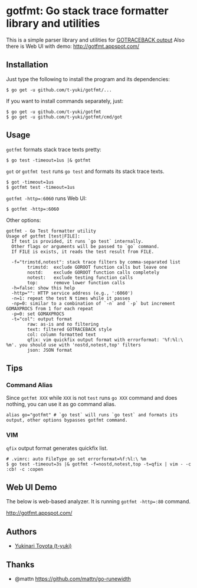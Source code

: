 gotfmt: Go stack trace formatter library and utilities
======================================================

This is a simple parser library and utilities for [GOTRACEBACK output](http://golang.org/pkg/runtime/) 
Also there is Web UI with demo: http://gotfmt.appspot.com/

Installation
------------

Just type the following to install the program and its dependencies:

    $ go get -u github.com/t-yuki/gotfmt/...

If you want to install commands separately, just:

    $ go get -u github.com/t-yuki/gotfmt
    $ go get -u github.com/t-yuki/gotfmt/cmd/got

Usage
-----

`gotfmt` formats stack trace texts pretty:

    $ go test -timeout=1us |& gotfmt

`got` or `gotfmt test` runs `go test` and formats its stack trace texts.

    $ got -timeout=1us
    $ gotfmt test -timeout=1us

`gotfmt -http=:6060` runs Web UI:

    $ gotfmt -http=:6060

Other options:

```
gotfmt - Go Test formatter utility
Usage of gotfmt [test|FILE]:
  If test is provided, it runs `go test` internally.
  Other flags or arguments will be passed to `go` command.
  If FILE is exists, it reads the test result from FILE.

  -f="trimstd,notest": stack trace filters by comma-separated list
        trimstd:  exclude GOROOT function calls but leave one
        nostd:    exclude GOROOT function calls completely
        notest:   exclude testing function calls
        top:      remove lower function calls
  -h=false: show this help
  -http="": HTTP service address (e.g., ':6060')
  -n=1: repeat the test N times while it passes
  -np=0: similar to a combination of `-n` and `-p` but increment GOMAXPROCS from 1 for each repeat
  -p=0: set GOMAXPROCS
  -t="col": output format
        raw: as-is and no filtering
        text: filtered GOTRACEBACK style
        col: column formatted text
        qfix: vim quickfix output format with errorformat: '%f:%l:\ %m'. you should use with 'nostd,notest,top' filters
        json: JSON format
```

Tips
---
### Command Alias
Since `gotfmt XXX` while `XXX` is not `test` runs `go XXX` command and does nothing, you can use it as go command alias.

```
alias go="gotfmt" # `go test` will runs `go test` and formats its output, other options bypasses gotfmt command.
```

### VIM
`qfix` output format generates quickfix list.

    # .vimrc: auto FileType go set errorformat=%f:%l:\ %m
    $ go test -timeout=3s |& gotfmt -f=nostd,notest,top -t=qfix | vim - -c :cb! -c :copen

Web UI Demo
----
The below is web-based analyzer.
It is running `gotfmt -http=:80` command.

http://gotfmt.appspot.com/

Authors
-------

* [Yukinari Toyota (t-yuki)](https://github.com/t-yuki)

Thanks
------
* @mattn https://github.com/mattn/go-runewidth

